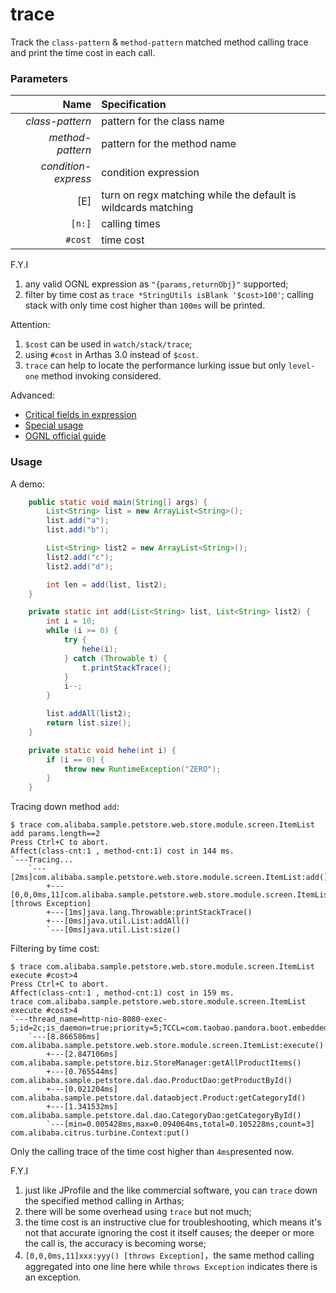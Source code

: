 trace
=====

Track the `class-pattern` & `method-pattern` matched method calling trace and print the time cost in each call.

### Parameters

|Name|Specification|
|---:|:---|
|*class-pattern*|pattern for the class name|
|*method-pattern*|pattern for the method name|
|*condition-express*|condition expression|
|[E]|turn on regx matching while the default is wildcards matching|
|`[n:]`|calling times|
|`#cost`|time cost|

F.Y.I
1. any valid OGNL expression as `"{params,returnObj}"` supported;
2. filter by time cost as `trace *StringUtils isBlank '$cost>100'`; calling stack with only time cost higher than `100ms` will be printed.

Attention:
1. `$cost` can be used in `watch/stack/trace`;
2. using `#cost` in Arthas 3.0 instead of `$cost`.
3. `trace` can help to locate the performance lurking issue but only `level-one` method invoking considered.


Advanced:
* [Critical fields in expression](advice-class.md)
* [Special usage](https://github.com/alibaba/arthas/issues/71)
* [OGNL official guide](https://commons.apache.org/proper/commons-ognl/language-guide.html)

### Usage

A demo:

```java
    public static void main(String[] args) {
        List<String> list = new ArrayList<String>();
        list.add("a");
        list.add("b");

        List<String> list2 = new ArrayList<String>();
        list2.add("c");
        list2.add("d");

        int len = add(list, list2);
    }

    private static int add(List<String> list, List<String> list2) {
        int i = 10;
        while (i >= 0) {
            try {
                hehe(i);
            } catch (Throwable t) {
                t.printStackTrace();
            }
            i--;
        }

        list.addAll(list2);
        return list.size();
    }

    private static void hehe(int i) {
        if (i == 0) {
            throw new RuntimeException("ZERO");
        }
    }
```

Tracing down method `add`:

```shell
$ trace com.alibaba.sample.petstore.web.store.module.screen.ItemList add params.length==2
Press Ctrl+C to abort.
Affect(class-cnt:1 , method-cnt:1) cost in 144 ms.
`---Tracing...
    `---[2ms]com.alibaba.sample.petstore.web.store.module.screen.ItemList:add()
        +---[0,0,0ms,11]com.alibaba.sample.petstore.web.store.module.screen.ItemList:hehe() [throws Exception]
        +---[1ms]java.lang.Throwable:printStackTrace()
        +---[0ms]java.util.List:addAll()
        `---[0ms]java.util.List:size()
```

Filtering by time cost:

```shell
$ trace com.alibaba.sample.petstore.web.store.module.screen.ItemList execute #cost>4
Press Ctrl+C to abort.
Affect(class-cnt:1 , method-cnt:1) cost in 159 ms.
trace com.alibaba.sample.petstore.web.store.module.screen.ItemList execute #cost>4
`---thread_name=http-nio-8080-exec-5;id=2c;is_daemon=true;priority=5;TCCL=com.taobao.pandora.boot.embedded.tomcat.TomcatEmbeddedWebappClassLoader
    `---[8.866586ms] com.alibaba.sample.petstore.web.store.module.screen.ItemList:execute()
        +---[2.847106ms] com.alibaba.sample.petstore.biz.StoreManager:getAllProductItems()
        +---[0.765544ms] com.alibaba.sample.petstore.dal.dao.ProductDao:getProductById()
        +---[0.021204ms] com.alibaba.sample.petstore.dal.dataobject.Product:getCategoryId()
        +---[1.341532ms] com.alibaba.sample.petstore.dal.dao.CategoryDao:getCategoryById()
        `---[min=0.005428ms,max=0.094064ms,total=0.105228ms,count=3] com.alibaba.citrus.turbine.Context:put()
```

Only the calling trace of the time cost higher than `4ms`presented now.

F.Y.I
1. just like JProfile and the like commercial software, you can `trace` down the specified method calling in Arthas;
2. there will be some overhead using `trace` but not much;
3. the time cost is an instructive clue for troubleshooting, which means it's not that accurate ignoring the cost it itself causes; the deeper or more the call is, the accuracy is becoming worse;
4. `[0,0,0ms,11]xxx:yyy() [throws Exception]`，the same method calling aggregated into one line here while `throws Exception` indicates there is an exception.

